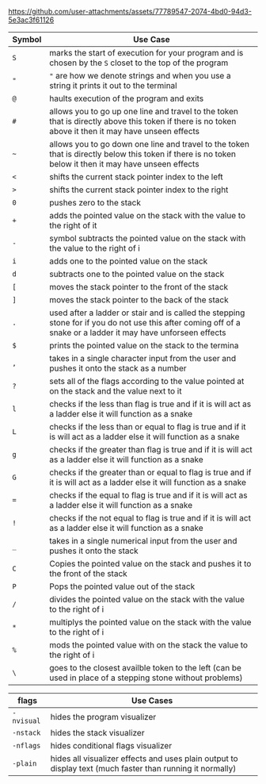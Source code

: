 
https://github.com/user-attachments/assets/77789547-2074-4bd0-94d3-5e3ac3f61126




| Symbol | Use Case                              |
|--------|---------------------------------------|
| `S`    |   marks the start of execution for your program and is chosen by the `S` closet to the top of the program                      |
| `"`    | `"` are how we denote strings and when you use a string it prints it out to the terminal         |
| `@`    |   haults execution of the program and exits                       |
| `#`    |   allows you to go up one line and travel to the token that is directly above this token if there is no token above it then it may have unseen effects                     |
| `~`    |   allows you to go down one line and travel to the token that is directly below this token if there is no token below it then it may have unseen effects                       |
| `<`    |   shifts the current stack pointer index to the left                  |
| `>`    |   shifts the current stack pointer index to the right                  |
| `0`    |   pushes zero to the stack                      |
| `+`    |   adds the pointed value on the stack with the value to the right of it                        |
| `-`    | symbol subtracts the pointed value on the stack with the value to the right of i                        |
| `i`    | adds one to the pointed value on the stack                        |
| `d`    | subtracts one to the pointed value on the stack                        |
| `[`    | moves the stack pointer to the front of the stack                      |
| `]`    | moves the stack pointer to the back of the stack                       |
| `.`    | used after a ladder or stair and is called the stepping stone for if you do not use this after coming off of a snake or a ladder it may have unforseen effects                       |
| `$`    | prints the pointed value on the stack to the termina              |
| `,`    | takes in a single character input  from the user and pushes it onto the stack as a number                      |
| `?`    | sets all of the flags according to the value pointed at on the stack and the value next to it                   |
| `l`    | checks if the less than flag is true and if it is will act as a ladder else it will function as a snake                   |
| `L`    | checks if the less than or equal to  flag is true and if it is will act as a ladder else it will function as a snake            |
| `g`    | checks if the greater than flag is true and if it is will act as a ladder else it will function as a snake                |
| `G`    | checks if the greater than  or equal to flag is true and if it is will act as a ladder else it will function as a snake        |
| `=`    | checks if the equal to flag is true and if it is will act as a ladder else it will function as a snake                  |
| `!`    | checks if the not equal to flag is true and if it is will act as a ladder else it will function as a snake                 |
| `_`    | takes in a single numerical input  from the user and pushes it onto the stack                   |
| `C`    | Copies the pointed value on the stack and pushes it to the front of the stack                    |
| `P`    | Pops the pointed value out of the stack                     |
| `/`    |   divides the pointed value on the stack with the value to the right of i                        |
| `*`    |   multiplys the pointed value on the stack with the value to the right of i                       |
| `%`    |   mods the pointed value with on the stack the value to the right of i                        |
| `\`   | goes to the closest availble token to the left (can be used in place of a stepping stone without problems)                   |




| flags  | Use Cases                              |
|--------|---------------------------------------|
| `-nvisual` | hides the program visualizer |
| `-nstack` | hides the stack visualizer |
| `-nflags` | hides conditional flags visualizer|
| `-plain` | hides all visualizer effects and uses plain output to display text (much faster than running it normally) |
